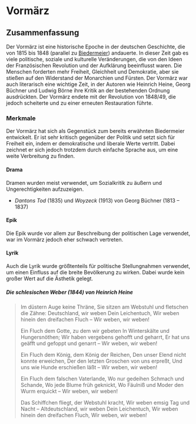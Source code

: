 # Vormärz

## Zusammenfassung

Der Vormärz ist eine historische Epoche in der deutschen Geschichte, die von 1815 bis 1848 (parallel zu [Biedermeier](Biedermeier.md)) andauerte. In dieser Zeit gab es viele politische, soziale und kulturelle Veränderungen, die von den Ideen der Französischen Revolution und der Aufklärung beeinflusst waren. Die Menschen forderten mehr Freiheit, Gleichheit und Demokratie, aber sie stießen auf den Widerstand der Monarchien und Fürsten. Der Vormärz war auch literarisch eine wichtige Zeit, in der Autoren wie Heinrich Heine, Georg Büchner und Ludwig Börne ihre Kritik an der bestehenden Ordnung ausdrückten. Der Vormärz endete mit der Revolution von 1848/49, die jedoch scheiterte und zu einer erneuten Restauration führte.

### Merkmale

Der Vormärz hat sich als Gegenstück zum bereits erwähnten Biedermeier entwickelt. Er ist sehr kritisch gegenüber der Politik und setzt sich für Freiheit ein, indem er demokratische und liberale Werte vertritt. Dabei zeichnet er sich jedoch trotzdem durch einfache Sprache aus, um eine weite Verbreitung zu finden.

#### Drama

Dramen wurden meist verwendet, um Sozialkritik zu äußern und Ungerechtigkeiten aufzuzeigen.

- *Dantons Tod* (1835) und *Woyzeck* (1913) von Georg Büchner (1813 – 1837)

#### Epik

Die Epik wurde vor allem zur Beschreibung der politischen Lage verwendet, war im Vormärz jedoch eher schwach vertreten.

#### Lyrik

Auch die Lyrik wurde größtenteils für politische Stellungnahmen verwendet, um einen Einfluss auf die breite Bevölkerung zu wirken. Dabei wurde kein großer Wert auf die Ästhetik gelegt.

##### Die schlesischen Weber (1844) von Heinrich Heine

> Im düstern Auge keine Thräne,
Sie sitzen am Webstuhl und fletschen die Zähne:
Deutschland, wir weben Dein Leichentuch,
Wir weben hinein den dreifachen Fluch –
     Wir weben, wir weben!
>
> Ein Fluch dem Gotte, zu dem wir gebeten
In Winterskälte und Hungersnöthen;
Wir haben vergebens gehofft und geharrt,
Er hat uns geäfft und gefoppt und genarrt –
     Wir weben, wir weben!
>
> Ein Fluch dem König, dem König der Reichen,
Den unser Elend nicht konnte erweichen,
Der den letzten Groschen von uns erpreßt,
Und uns wie Hunde erschießen läßt –
     Wir weben, wir weben!
>
> Ein Fluch dem falschen Vaterlande,
Wo nur gedeihen Schmach und Schande,
Wo jede Blume früh geknickt,
Wo Fäulniß und Moder den Wurm erquickt –
     Wir weben, wir weben!
>
> Das Schiffchen fliegt, der Webstuhl kracht,
Wir weben emsig Tag und Nacht –
Altdeutschland, wir weben Dein Leichentuch,
Wir weben hinein den dreifachen Fluch,
     Wir weben, wir weben!
